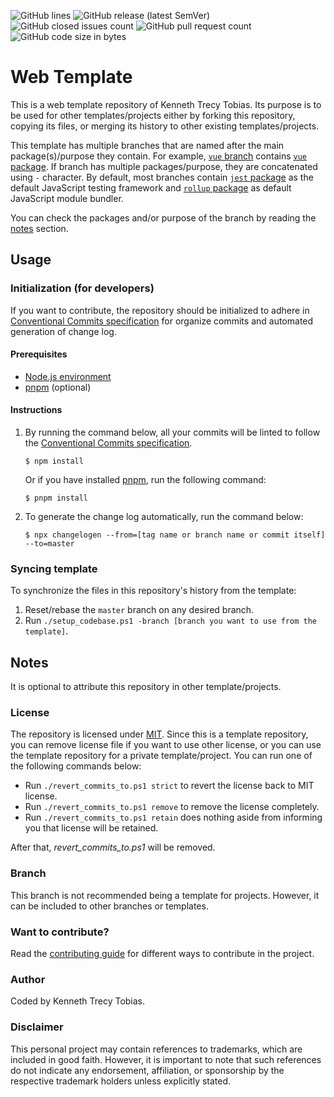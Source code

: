 <!-- [![Web Front-end Tests](https://img.shields.io/github/actions/workflow/status/KennethTrecy/web_template/front-end.yml?style=for-the-badge)](https://github.com/KennethTrecy/web_template/actions/workflows/:workflow-filename.yml) -->
![GitHub lines](https://img.shields.io/github/license/KennethTrecy/web_template?style=for-the-badge)
![GitHub release (latest SemVer)](https://img.shields.io/github/v/release/KennethTrecy/web_template?style=for-the-badge&display_name=tag&sort=semver)
![GitHub closed issues count](https://img.shields.io/github/issues-closed/KennethTrecy/web_template?style=for-the-badge)
![GitHub pull request count](https://img.shields.io/github/issues-pr-closed/KennethTrecy/web_template?style=for-the-badge)
![GitHub code size in bytes](https://img.shields.io/github/repo-size/KennethTrecy/web_template?style=for-the-badge)

# Web Template
This is a web template repository of Kenneth Trecy Tobias. Its purpose is to be used for other
templates/projects either by forking this repository, copying its files, or merging its history to
other existing templates/projects.

This template has multiple branches that are named after the main package(s)/purpose they contain.
For example, [`vue` branch] contains [`vue` package]. If branch has multiple packages/purpose, they
are concatenated using `-` character. By default, most branches contain [`jest` package] as the
default JavaScript testing framework and [`rollup` package] as default JavaScript module bundler.

You can check the packages and/or purpose of the branch by reading the [notes] section.

<!--
The `origin` section may be used to indicate where the project (that is using this template) came
from or based from.

## Origin
Some parts of the repository was based from [`initial`] branch of [Web Template].

The template has been specialized for general web development.

-->

## Usage

### Initialization (for developers)
If you want to contribute, the repository should be initialized to adhere in [Conventional Commits
specification] for organize commits and automated generation of change log.

#### Prerequisites
- [Node.js environment]
- [pnpm] (optional)

#### Instructions
1. By running the command below, all your commits will be linted to follow the [Conventional Commits
specification].
   ```
   $ npm install
   ```

   Or if you have installed [pnpm], run the following command:
   ```
   $ pnpm install
   ```
2. To generate the change log automatically, run the command below:
   ```
   $ npx changelogen --from=[tag name or branch name or commit itself] --to=master
   ```

### Syncing template
To synchronize the files in this repository's history from the template:
1. Reset/rebase the `master` branch on any desired branch.
2. Run `./setup_codebase.ps1 -branch [branch you want to use from the template]`.

## Notes
It is optional to attribute this repository in other template/projects.

### License
The repository is licensed under [MIT]. Since this is a template repository, you can remove
license file if you want to use other license, or you can use the template repository for a private
template/project. You can run one of the following commands below:
- Run `./revert_commits_to.ps1 strict` to revert the license back to MIT license.
- Run `./revert_commits_to.ps1 remove` to remove the license completely.
- Run `./revert_commits_to.ps1 retain` does nothing aside from informing you that license will be
  retained.

After that, *revert_commits_to.ps1* will be removed.

### Branch
This branch is not recommended being a template for projects. However, it can be included to other branches or templates.

### Want to contribute?
Read the [contributing guide] for different ways to contribute in the project.

### Author
Coded by Kenneth Trecy Tobias.

### Disclaimer
This personal project may contain references to trademarks, which are included in good faith. However, it is important to note that such references do not indicate any endorsement, affiliation, or sponsorship by the respective trademark holders unless explicitly stated.

<!--

[`initial`]: http://github.com/KennethTrecy/web_template
[Web Template]: http://github.com/KennethTrecy/web_template

-->

[notes]: #notes
[`vue` branch]: https://github.com/KennethTrecy/web_template/tree/vue
[`vue` package]: https://www.npmjs.com/package/vue
[`rollup` package]: https://www.npmjs.com/package/rollup
[`jest` package]: https://www.npmjs.com/package/jest
[MIT]: https://github.com/KennethTrecy/web_template/blob/master/LICENSE
[Node.js environment]: https://nodejs.org/en/
[pnpm]: https://pnpm.io/installation
[Conventional Commits specification]: https://www.conventionalcommits.org/en/v1.0.0/
[contributing guide]: ./CONTRIBUTING.md
